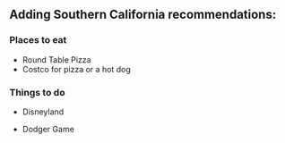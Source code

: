 ## Adding Southern California recommendations:


### Places to eat

- Round Table Pizza
- Costco for pizza or  a hot dog

### Things to do

- Disneyland

- Dodger Game

